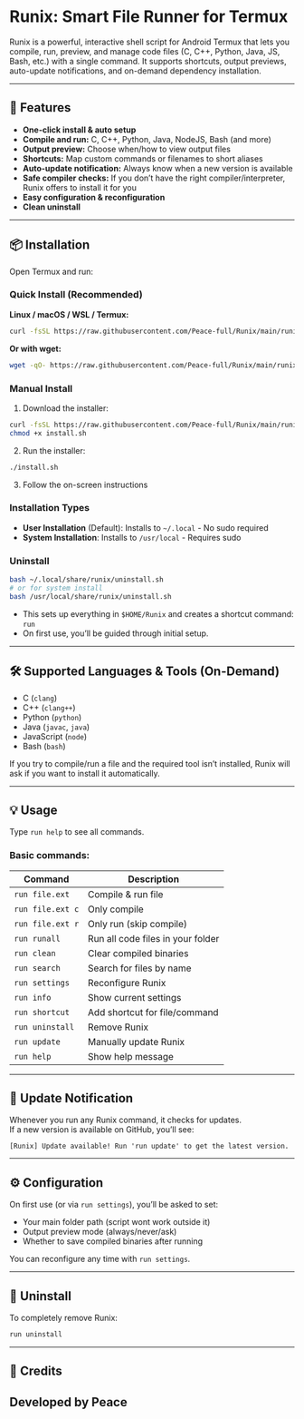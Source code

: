 # Runix: Smart File Runner for Termux

Runix is a powerful, interactive shell script for Android Termux that lets you compile, run, preview, and manage code files (C, C++, Python, Java, JS, Bash, etc.) with a single command. It supports shortcuts, output previews, auto-update notifications, and on-demand dependency installation.

---

## 🚀 Features

- **One-click install & auto setup**
- **Compile and run:** C, C++, Python, Java, NodeJS, Bash (and more)
- **Output preview:** Choose when/how to view output files
- **Shortcuts:** Map custom commands or filenames to short aliases
- **Auto-update notification:** Always know when a new version is available
- **Safe compiler checks:** If you don’t have the right compiler/interpreter, Runix offers to install it for you
- **Easy configuration & reconfiguration**
- **Clean uninstall**

---

## 📦 Installation

Open Termux and run:

### Quick Install (Recommended)

**Linux / macOS / WSL / Termux:**
```bash
curl -fsSL https://raw.githubusercontent.com/Peace-full/Runix/main/runix-installer.sh | bash
```

**Or with wget:**
```bash
wget -qO- https://raw.githubusercontent.com/Peace-full/Runix/main/runix-installer .sh | bash
```

### Manual Install

1. Download the installer:
```bash
curl -fsSL https://raw.githubusercontent.com/Peace-full/Runix/main/runix-installer -o install.sh
chmod +x install.sh
```

2. Run the installer:
```bash
./install.sh
```

3. Follow the on-screen instructions

### Installation Types

- **User Installation** (Default): Installs to `~/.local` - No sudo required
- **System Installation**: Installs to `/usr/local` - Requires sudo

### Uninstall
```bash
bash ~/.local/share/runix/uninstall.sh
# or for system install
bash /usr/local/share/runix/uninstall.sh
```
- This sets up everything in `$HOME/Runix` and creates a shortcut command: `run`
- On first use, you’ll be guided through initial setup.

---

## 🛠 Supported Languages & Tools (On-Demand)

- C (`clang`)
- C++ (`clang++`)
- Python (`python`)
- Java (`javac`, `java`)
- JavaScript (`node`)
- Bash (`bash`)

If you try to compile/run a file and the required tool isn’t installed, Runix will ask if you want to install it automatically.

---

## 💡 Usage

Type `run help` to see all commands.

### **Basic commands:**

| Command              | Description                         |
|----------------------|-------------------------------------|
| `run file.ext`       | Compile & run file                  |
| `run file.ext c`     | Only compile                        |
| `run file.ext r`     | Only run (skip compile)             |
| `run runall`         | Run all code files in your folder   |
| `run clean`          | Clear compiled binaries             |
| `run search`         | Search for files by name            |
| `run settings`       | Reconfigure Runix                   |
| `run info`           | Show current settings               |
| `run shortcut`       | Add shortcut for file/command       |
| `run uninstall`      | Remove Runix                        |
| `run update`         | Manually update Runix               |
| `run help`           | Show help message                   |

---

## 🔔 Update Notification

Whenever you run any Runix command, it checks for updates.  
If a new version is available on GitHub, you’ll see:

`
[Runix] Update available! Run 'run update' to get the latest version.
`

---

## ⚙️ Configuration

On first use (or via `run settings`), you’ll be asked to set:

- Your main folder path (script wont work outside it)
- Output preview mode (always/never/ask)
- Whether to save compiled binaries after running

You can reconfigure any time with `run settings`.

---

## 🧹 Uninstall

To completely remove Runix:

```bash
run uninstall
```

---

## 🙏 Credits

Developed by Peace
---
